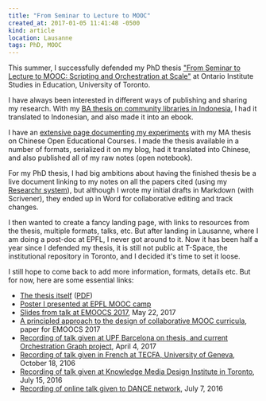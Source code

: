 ```yaml
---
title: "From Seminar to Lecture to MOOC"
created_at: 2017-01-05 11:41:48 -0500
kind: article
location: Lausanne
tags: PhD, MOOC
---
```


This summer, I successfully defended my PhD thesis ["From Seminar to Lecture to MOOC: Scripting and Orchestration at Scale"](https://infoscience.epfl.ch/record/224081/files/From%20seminar%20to%20lecture%20to%20MOOC%20-%20Ha%CC%8Aklev%202016.pdf) at Ontario Institute Studies in Education, University of Toronto. 

I have always been interested in different ways of publishing and sharing my research. With my [BA thesis on community libraries in Indonesia](http://reganmian.net/blog/2008/09/20/mencerdaskan-bangsa-an-inquiry-into-the-phenomenon-of-taman-bacaan-in-indonesia/), I had it translated to Indonesian, and also made it into an ebook.

I have an [extensive page documenting my experiments](http://reganmian.net/blog/the-chinese-national-top-level-courses-project/) with my MA thesis on Chinese Open Educational Courses. I made the thesis available in a number of formats, serialized it on my blog, had it translated into Chinese, and also published all of my raw notes (open notebook).

For my PhD thesis, I had big ambitions about having the finished thesis be a live document linking to my notes on all the papers cited (using my [Researchr system](http://reganmian.net/wiki/researchr:start)), but although I wrote my initial drafts in Markdown (with Scrivener), they ended up in Word for collaborative editing and track changes.

I then wanted to create a fancy landing page, with links to resources from the thesis, multiple formats, talks, etc. But after landing in Lausanne, where I am doing a post-doc at EPFL, I never got around to it. Now it has been half a year since I defended my thesis, it is still not public at T-Space, the institutional repository in Toronto, and I decided it's time to set it loose.

I still hope to come back to add more information, formats, details etc. But for now, here are some essential links:

- [The thesis itself](https://infoscience.epfl.ch/record/224081) ([PDF](https://infoscience.epfl.ch/record/224081/files/From%20seminar%20to%20lecture%20to%20MOOC%20-%20Ha%CC%8Aklev%202016.pdf))
- [Poster I presented at EPFL MOOC camp](http://reganmian.net/files/INQ101%20poster%20MOOC%20camp.pdf)
- [Slides from talk at EMOOCS 2017](https://www.slideshare.net/StianHklev/a-principled-approach-to-the-design-of-collaborative-mooc-curricula), May 22, 2017
- [A principled approach to the design of collaborative MOOC curricula](https://infoscience.epfl.ch/record/226317/files/EMOOCs_2017_paper_54.pdf), paper for EMOOCS 2017
- [Recording of talk given at UPF Barcelona on thesis, and current Orchestration Graph project](https://www.youtube.com/watch?v=DuLrm-9N3lQ), April 4, 2017
- [Recording of talk given in French at TECFA, University of Geneva](https://mediaserver.unige.ch/play/97162), October 18, 2106
- [Recording of talk given at Knowledge Media Design Institute in Toronto](https://www.youtube.com/watch?v=n31GfyfGyts), July 15, 2016
- [Recording of online talk given to DANCE network](https://www.youtube.com/watch?v=Laf8WibtaGY), July 7, 2016
